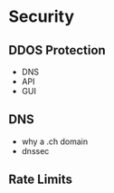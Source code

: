 # Security

## DDOS Protection

- DNS
- API
- GUI

## DNS

- why a .ch domain
- dnssec

## Rate Limits
